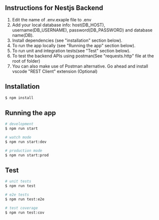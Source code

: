 ## Instructions for Nestjs Backend

1. Edit the name of .env.exaple file to .env
2. Add your local database info: host(DB_HOST), username(DB_USERNAME),
   password(DB_PASSWORD) and database name(DB).
3. Install dependencies (see "installation" section below).
4. To run the app locally (see "Running the app" section below).
5. To run unit and integration tests(see "Test" section below).
6. To test the backend APIs using postman(See "requests.http" file at the root of folder)
7. You can also make use of Postman alternative. Go ahead and install vscode
   "REST Client" extension (Optional)

## Installation

```bash
$ npm install
```

## Running the app

```bash
# development
$ npm run start

# watch mode
$ npm run start:dev

# production mode
$ npm run start:prod
```

## Test

```bash
# unit tests
$ npm run test

# e2e tests
$ npm run test:e2e

# test coverage
$ npm run test:cov
```
